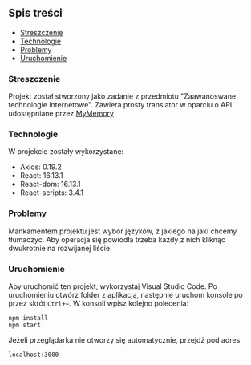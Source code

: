 
## Spis treści
* [Streszczenie](#streszczenie)
* [Technologie](#technologie)
* [Problemy](#problemy)
* [Uruchomienie](#uruchomienie)


### Streszczenie
Projekt został stworzony jako zadanie z przedmiotu "Zaawanoswane technologie internetowe". Zawiera prosty translator w oparciu o API udostępniane przez [MyMemory](https://mymemory.translated.net/doc/spec.php)	

### Technologie
W projekcie zostały wykorzystane:
- Axios: 0.19.2
- React: 16.13.1
- React-dom: 16.13.1
- React-scripts: 3.4.1

### Problemy
Mankamentem projektu jest wybór języków, z jakiego na jaki chcemy tłumaczyc. Aby operacja się powiodła trzeba każdy z nich kliknąc dwukrotnie na rozwijanej liście.

### Uruchomienie
Aby uruchomić ten projekt, wykorzystaj Visual Studio Code.
Po uruchomieniu otwórz folder z aplikacją, następnie uruchom konsole po przez skrót
`Ctrl+~`.
W konsoli wpisz kolejno polecenia:

```
npm install
npm start
```
Jeżeli przeglądarka nie otworzy się automatycznie, przejdź pod adres
```
localhost:3000
```
